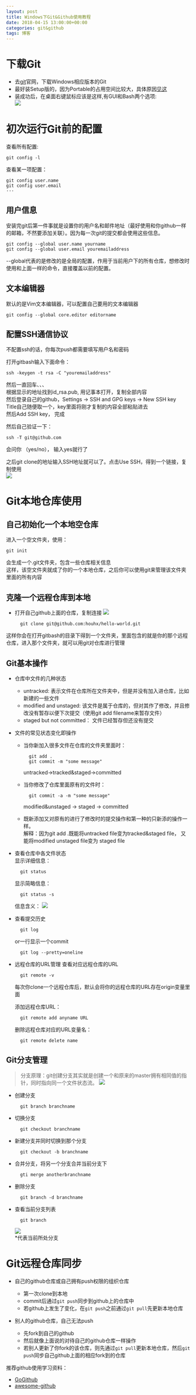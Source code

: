 ```yaml
---
layout: post
title: Windows下Git&Github使用教程
date: 2018-04-15 13:00:00+00:00
categories: git&github
tags: 博客
---
```


# 下载Git
+ 去[git](https://git-scm.com/)官网，下载Windows相应版本的Git
+ 最好装Setup版的，因为Portable的占用空间比较大，具体原因[见这](https://www.cnblogs.com/leading/archive/2012/03/02/better-not-use-git-for-windows-portable.html)
+ 装成功后，在桌面右键鼠标应该是这样,有GUI和Bash两个选项:  
![](../assets/github桌面右键图.PNG)



# 初次运行Git前的配置  
查看所有配置:  

    git config -l

查看某一项配置：  

    git config user.name
    git config user.email
    ···

## 用户信息  
安装完git后第一件事就是设置你的用户名和邮件地址（最好使用和你github一样的邮箱，不然要添加关联）。因为每一次git的提交都会使用这些信息。

    git config --global user.name yourname  
    git config --global user.email youremailaddress  

--global代表的是修改的是全局的配置，作用于当前用户下的所有仓库，想修改时使用和上面一样的命令，直接覆盖以前的配置。

## 文本编辑器  
默认的是Vim文本编辑器，可以配置自己要用的文本编辑器

    git config --global core.editor editorname

## 配置SSH通信协议  
不配置ssh的话，你每次push都需要填写用户名和密码

打开gitbash输入下面命令：

    ssh -keygen -t rsa -C "youremailaddress"

然后一直回车、、、  
根据显示的地址找到id_rsa.pub, 用记事本打开，复制全部内容  
然后登录自己的github，Settings -> SSH and GPG keys -> New SSH key  
Title自己随便取一个，key里面将刚才复制的内容全部粘贴进去  
然后Add SSH key， 完成


然后自己验证一下：

    ssh -T git@github.com
会问你 （yes/no）， 输入yes就行了

之后git clone的地址输入SSH地址就可以了。点击Use SSH，得到一个链接，复制使用  
![](../assets/gitSSH.PNG)

# Git本地仓库使用

## 自己初始化一个本地空仓库
进入一个空文件夹，使用：  

    git init
会生成一个.git文件夹，包含一些仓库相关信息  
这样，该空文件夹就成了你的一个本地仓库，之后你可以使用git来管理该文件夹里面的所有内容

## 克隆一个远程仓库到本地
+ 打开自己github上面的仓库，复制连接
 ![](../assets/githubCloneAddress.PNG)  

        git clone git@github.com:houhx/hello-world.git

这样你会在打开gitbash的目录下得到一个文件夹，里面包含的就是你的那个远程仓库，进入那个文件夹，就可以用git对仓库进行管理

## Git基本操作
+ 仓库中文件的几种状态  
    + untracked: 表示文件在仓库所在文件夹中，但是并没有加入进仓库，比如新建的一些文件
    + modified and unstaged: 该文件是属于仓库的，但对其作了修改，并且修改没有暂存以便下次提交（使用git add filename来暂存文件）
    + staged but not committed： 文件已经暂存但还没有提交
+ 文件的常见状态变化即操作  
    + 当你新加入很多文件在仓库的文件夹里面时：

            git add .
            git commit -m "some message"
        untracked->tracked&staged->committed
    + 当你修改了仓库里面原有的文件时：   

            git commit -a -m "some message"  
        modified&unstaged -> staged -> committed
    + 既新添加又对原有的进行了修改时的提交操作和第一种的只新添的操作一样。  
        解释：因为git add .既能将untracked file变为tracked&staged file， 又能将modified unstaged file变为 staged file
+ 查看仓库中各文件状态  
    显示详细信息：

        git status
    显示简略信息：

        git status -s

    信息含义：
    ![](../assets/gitstatusshort.PNG)

+ 查看提交历史

        git log
    or一行显示一个commit

        git log --pretty=oneline

+ 远程仓库的URL管理
    查看对应远程仓库的URL

        git remote -v
    每次你clone一个远程仓库后，默认会将你的远程仓库的URL存在origin变量里面  

    添加远程仓库URL：

        git remote add anyname URL
    删除远程仓库对应的URL变量名：

        git remote delete name

## Git分支管理
>分支原理：git创建分支其实就是创建一个和原来的master拥有相同值的指针，同时指向同一个文件状态流。
![](../assets/gitbranch.PNG)

+ 创建分支  

        git branch branchname
+ 切换分支  

        git checkout branchname
+ 新建分支并同时切换到那个分支  

        git checkout -b branchname
+ 合并分支，将另一个分支合并当前分支下

        gti merge anotherbranchname
+ 删除分支

        git branch -d branchname
+ 查看当前分支列表

        git branch
    ![](../assets/gitbranchlist.PNG)  
    *代表当前所处分支

# Git远程仓库同步
+ 自己的github仓库或自己拥有push权限的组织仓库
    + 第一次clone到本地
    + commit后通过`git push`同步到github上的仓库中
    + 若github上发生了变化，在`git push`之前通过`git pull`先更新本地仓库

+ 别人的github仓库，自己无法push
    + 先fork到自己的github
    + 然后就像上面说的对待自己的github仓库一样操作
    + 若别人更新了你fork的该仓库，则先通过`git pull`更新本地仓库，然后`git push`同步自己github上面的相应fork到的仓库  


  
  
推荐github使用学习资料：  
+ [GoGithub](http://www.worldhello.net/gotgithub/)
+ [awesome-github](https://github.com/AntBranch/awesome-github)

